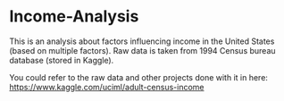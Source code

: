 # Income-Analysis
This is an analysis about factors influencing income in the United States (based on multiple factors). Raw data is taken from 1994 Census bureau database (stored in Kaggle).

You could refer to the raw data and other projects done with it in here: https://www.kaggle.com/uciml/adult-census-income
